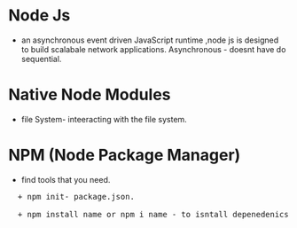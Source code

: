 # Node Js
+ an asynchronous event driven JavaScript runtime ,node js is designed to build scalabale network applications.
Asynchronous - doesnt have do sequential.
# Native Node Modules
- file System- inteeracting with the file system. <br/>
# NPM (Node Package Manager) 
+ find tools that you need.<br/>
<pre>
  + npm init- package.json.<br/>
  + npm install name or npm i name - to isntall depenedenics.<br/>
</pre>
